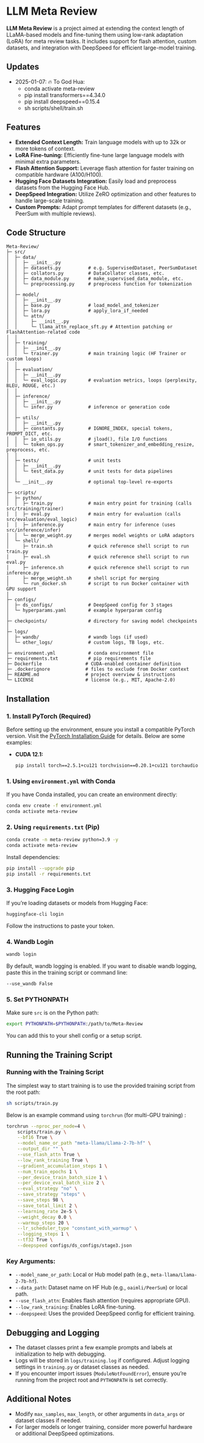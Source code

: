 # LLM Meta Review

**LLM Meta Review** is a project aimed at extending the context length of LLaMA-based models and fine-tuning them using low-rank adaptation (LoRA) for meta review tasks. It includes support for flash attention, custom datasets, and integration with DeepSpeed for efficient large-model training.

## Updates

- 2025-01-07: 🔥 To God Hua: 
  - conda activate meta-review
  - pip install transformers==4.34.0
  - pip install deepspeed==0.15.4
  - sh scripts/shell/train.sh

## Features

- **Extended Context Length:** Train language models with up to 32k or more tokens of context.
- **LoRA Fine-tuning:** Efficiently fine-tune large language models with minimal extra parameters.
- **Flash Attention Support:** Leverage flash attention for faster training on compatible hardware (A100/H100).
- **Hugging Face Datasets Integration:** Easily load and preprocess datasets from the Hugging Face Hub.
- **DeepSpeed Integration:** Utilize ZeRO optimization and other features to handle large-scale training.
- **Custom Prompts:** Adapt prompt templates for different datasets (e.g., PeerSum with multiple reviews).

## Code Structure

```plaintext
Meta-Review/
├─ src/
│  ├─ data/
│  │  ├─ __init__.py
│  │  ├─ datasets.py          # e.g. SupervisedDataset, PeerSumDataset
│  │  ├─ collators.py         # DataCollator classes, etc.
│  │  ├─ data_module.py       # make_supervised_data_module, etc.
│  │  └─ preprocessing.py     # preprocess function for tokenization
│  │
│  ├─ model/
│  │  ├─ __init__.py
│  │  ├─ base.py              # load_model_and_tokenizer
│  │  ├─ lora.py              # apply_lora_if_needed
│  │  └─ attn/
│  │     ├─ __init__.py
│  │     └─ llama_attn_replace_sft.py # Attention patching or FlashAttention-related code
│  │
│  ├─ training/
│  │  ├─ __init__.py
│  │  └─ trainer.py           # main training logic (HF Trainer or custom loops)
│  │
│  ├─ evaluation/
│  │  ├─ __init__.py
│  │  └─ eval_logic.py        # evaluation metrics, loops (perplexity, BLEU, ROUGE, etc.)
│  │
│  ├─ inference/
│  │  ├─ __init__.py
│  │  └─ infer.py             # inference or generation code
│  │
│  ├─ utils/
│  │  ├─ __init__.py
│  │  ├─ constants.py         # IGNORE_INDEX, special tokens, PROMPT_DICT, etc.
│  │  ├─ io_utils.py          # jload(), file I/O functions
│  │  └─ token_ops.py         # smart_tokenizer_and_embedding_resize, preprocess, etc.
│  │
│  ├─ tests/                  # unit tests
│  │  ├─ __init__.py
│  │  └─ test_data.py         # unit tests for data pipelines
│  │
│  └─ __init__.py             # optional top-level re-exports
│
├─ scripts/
│  ├─ python/
│  │  ├─ train.py             # main entry point for training (calls src/training/trainer)
│  │  ├─ eval.py              # main entry for evaluation (calls src/evaluation/eval_logic)
│  │  ├─ inference.py         # main entry for inference (uses src/inference/infer)
│  │  └─ merge_weight.py      # merges model weights or LoRA adaptors
│  └─ shell/
│     ├─ train.sh             # quick reference shell script to run train.py
│     ├─ eval.sh              # quick reference shell script to run eval.py
│     ├─ inference.sh         # quick reference shell script to run inference.py
│     ├─ merge_weight.sh      # shell script for merging
│     └─ run_docker.sh        # script to run Docker container with GPU support
│
├─ configs/
│  ├─ ds_configs/             # DeepSpeed config for 3 stages
│  └─ hyperparams.yaml        # example hyperparam config
│
├─ checkpoints/               # directory for saving model checkpoints
│
├─ logs/
│  ├─ wandb/                  # wandb logs (if used)
│  └─ other_logs/             # custom logs, TB logs, etc.
│
├─ environment.yml            # conda environment file
├─ requirements.txt           # pip requirements file
├─ Dockerfile                # CUDA-enabled container definition
├─ .dockerignore             # files to exclude from Docker context
├─ README.md                 # project overview & instructions
└─ LICENSE                   # license (e.g., MIT, Apache-2.0)
```

## Installation

### 1. Install PyTorch (Required)

Before setting up the environment, ensure you install a compatible PyTorch version. Visit the [PyTorch Installation Guide](https://pytorch.org/get-started/locally/) for details. Below are some examples:

- **CUDA 12.1:**
  ```bash
  pip install torch==2.5.1+cu121 torchvision==0.20.1+cu121 torchaudio==2.5.1+cu121 -f https://download.pytorch.org/whl/torch_stable.html

### 1. Using `environment.yml` with Conda

If you have Conda installed, you can create an environment directly:

```bash
conda env create -f environment.yml
conda activate meta-review
```

### 2. Using `requirements.txt` (Pip)

```bash
conda create -n meta-review python=3.9 -y
conda activate meta-review
```

Install dependencies:

```bash
pip install --upgrade pip
pip install -r requirements.txt
```

### 3. Hugging Face Login

If you’re loading datasets or models from Hugging Face:

```bash
huggingface-cli login
```

Follow the instructions to paste your token.

### 4. Wandb Login

```bash
wandb login
```

By default, wandb logging is enabled. If you want to disable wandb logging, paste this in the training script or command line:

```bash
--use_wandb False
```

### 5. Set PYTHONPATH

Make sure `src` is on the Python path:

```bash
export PYTHONPATH=$PYTHONPATH:/path/to/Meta-Review
```

You can add this to your shell config or a setup script.

## Running the Training Script

### Running with the Training Script

The simplest way to start training is to use the provided training script from the root path:

```bash
sh scripts/train.py
```

Below is an example command using `torchrun` (for multi-GPU training) :

```bash
torchrun --nproc_per_node=4 \
    scripts/train.py \
    --bf16 True \
    --model_name_or_path "meta-llama/Llama-2-7b-hf" \
    --output_dir "" \
    --use_flash_attn True \
    --low_rank_training True \
    --gradient_accumulation_steps 1 \
    --num_train_epochs 1 \
    --per_device_train_batch_size 1 \
    --per_device_eval_batch_size 2 \
    --eval_strategy "no" \
    --save_strategy "steps" \
    --save_steps 98 \
    --save_total_limit 2 \
    --learning_rate 2e-5 \
    --weight_decay 0.0 \
    --warmup_steps 20 \
    --lr_scheduler_type "constant_with_warmup" \
    --logging_steps 1 \
    --tf32 True \
    --deepspeed configs/ds_configs/stage3.json
```

### Key Arguments:

- `--model_name_or_path`: Local or Hub model path (e.g., `meta-llama/Llama-2-7b-hf`).
- `--data_path`: Dataset name on HF Hub (e.g., `oaimli/PeerSum`) or local path.
- `--use_flash_attn`: Enables flash attention (requires appropriate GPU).
- `--low_rank_training`: Enables LoRA fine-tuning.
- `--deepspeed`: Uses the provided DeepSpeed config for efficient training.

## Debugging and Logging

- The dataset classes print a few example prompts and labels at initialization to help with debugging.
- Logs will be stored in `logs/training.log` if configured. Adjust logging settings in `training.py` or dataset classes as needed.
- If you encounter import issues (`ModuleNotFoundError`), ensure you’re running from the project root and `PYTHONPATH` is set correctly.

## Additional Notes

- Modify `max_samples`, `max_length`, or other arguments in `data_args` or dataset classes if needed.
- For larger models or longer training, consider more powerful hardware or additional DeepSpeed optimizations.
